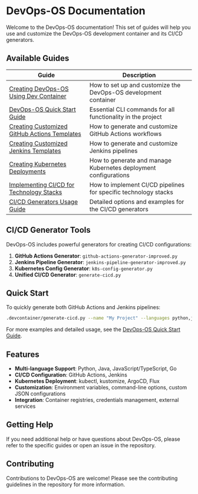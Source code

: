 # DevOps-OS Documentation

Welcome to the DevOps-OS documentation! This set of guides will help you use and customize the DevOps-OS development container and its CI/CD generators.

## Available Guides

| Guide | Description |
|-------|-------------|
| [Creating DevOps-OS Using Dev Container](.devcontainer/DEVOPS-OS-README.md) | How to set up and customize the DevOps-OS development container |
| [DevOps-OS Quick Start Guide](.devcontainer/DEVOPS-OS-QUICKSTART.md) | Essential CLI commands for all functionality in the project |
| [Creating Customized GitHub Actions Templates](.devcontainer/GITHUB-ACTIONS-README.md) | How to generate and customize GitHub Actions workflows |
| [Creating Customized Jenkins Templates](.devcontainer/JENKINS-PIPELINE-README.md) | How to generate and customize Jenkins pipelines |
| [Creating Kubernetes Deployments](.devcontainer/KUBERNETES-DEPLOYMENT-README.md) | How to generate and manage Kubernetes deployment configurations |
| [Implementing CI/CD for Technology Stacks](.devcontainer/CICD-TECH-STACK-README.md) | How to implement CI/CD pipelines for specific technology stacks |
| [CI/CD Generators Usage Guide](.devcontainer/CI-CD-GENERATORS-USAGE.md) | Detailed options and examples for the CI/CD generators |

## CI/CD Generator Tools

DevOps-OS includes powerful generators for creating CI/CD configurations:

1. **GitHub Actions Generator**: `github-actions-generator-improved.py`
2. **Jenkins Pipeline Generator**: `jenkins-pipeline-generator-improved.py`
3. **Kubernetes Config Generator**: `k8s-config-generator.py`
4. **Unified CI/CD Generator**: `generate-cicd.py`

## Quick Start

To quickly generate both GitHub Actions and Jenkins pipelines:

```bash
.devcontainer/generate-cicd.py --name "My Project" --languages python,javascript --kubernetes
```

For more examples and detailed usage, see the [DevOps-OS Quick Start Guide](DEVOPS-OS-QUICKSTART.md).

## Features

- **Multi-language Support**: Python, Java, JavaScript/TypeScript, Go
- **CI/CD Configuration**: GitHub Actions, Jenkins
- **Kubernetes Deployment**: kubectl, kustomize, ArgoCD, Flux
- **Customization**: Environment variables, command-line options, custom JSON configurations
- **Integration**: Container registries, credentials management, external services

## Getting Help

If you need additional help or have questions about DevOps-OS, please refer to the specific guides or open an issue in the repository.

## Contributing

Contributions to DevOps-OS are welcome! Please see the contributing guidelines in the repository for more information.
